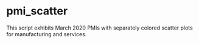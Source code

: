# pmi_scatter
This script exhibits March 2020 PMIs with separately colored scatter plots for manufacturing and services.
